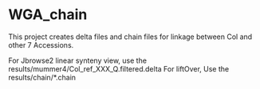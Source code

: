 # WGA_chain

This project creates delta files and chain files for linkage between Col and other 7 Accessions.

For Jbrowse2 linear synteny view, use the results/mummer4/Col_ref_XXX_Q.filtered.delta
For liftOver, Use the results/chain/*.chain
